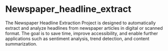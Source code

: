 # Newspaper_headline_extract
The Newspaper Headline Extraction Project is designed to automatically extract and analyze headlines from newspaper articles in digital or scanned format. The goal is to save time, improve accessibility, and enable further applications such as sentiment analysis, trend detection, and content summarization.
